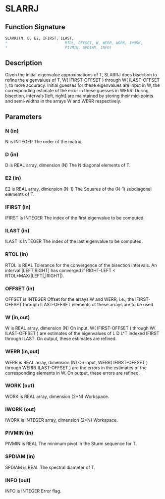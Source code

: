# SLARRJ

## Function Signature

```fortran
SLARRJ(N, D, E2, IFIRST, ILAST,
*                          RTOL, OFFSET, W, WERR, WORK, IWORK,
*                          PIVMIN, SPDIAM, INFO)
```

## Description


 Given the initial eigenvalue approximations of T, SLARRJ
 does  bisection to refine the eigenvalues of T,
 W( IFIRST-OFFSET ) through W( ILAST-OFFSET ), to more accuracy. Initial
 guesses for these eigenvalues are input in W, the corresponding estimate
 of the error in these guesses in WERR. During bisection, intervals
 [left, right] are maintained by storing their mid-points and
 semi-widths in the arrays W and WERR respectively.

## Parameters

### N (in)

N is INTEGER The order of the matrix.

### D (in)

D is REAL array, dimension (N) The N diagonal elements of T.

### E2 (in)

E2 is REAL array, dimension (N-1) The Squares of the (N-1) subdiagonal elements of T.

### IFIRST (in)

IFIRST is INTEGER The index of the first eigenvalue to be computed.

### ILAST (in)

ILAST is INTEGER The index of the last eigenvalue to be computed.

### RTOL (in)

RTOL is REAL Tolerance for the convergence of the bisection intervals. An interval [LEFT,RIGHT] has converged if RIGHT-LEFT < RTOL*MAX(|LEFT|,|RIGHT|).

### OFFSET (in)

OFFSET is INTEGER Offset for the arrays W and WERR, i.e., the IFIRST-OFFSET through ILAST-OFFSET elements of these arrays are to be used.

### W (in,out)

W is REAL array, dimension (N) On input, W( IFIRST-OFFSET ) through W( ILAST-OFFSET ) are estimates of the eigenvalues of L D L^T indexed IFIRST through ILAST. On output, these estimates are refined.

### WERR (in,out)

WERR is REAL array, dimension (N) On input, WERR( IFIRST-OFFSET ) through WERR( ILAST-OFFSET ) are the errors in the estimates of the corresponding elements in W. On output, these errors are refined.

### WORK (out)

WORK is REAL array, dimension (2*N) Workspace.

### IWORK (out)

IWORK is INTEGER array, dimension (2*N) Workspace.

### PIVMIN (in)

PIVMIN is REAL The minimum pivot in the Sturm sequence for T.

### SPDIAM (in)

SPDIAM is REAL The spectral diameter of T.

### INFO (out)

INFO is INTEGER Error flag.

